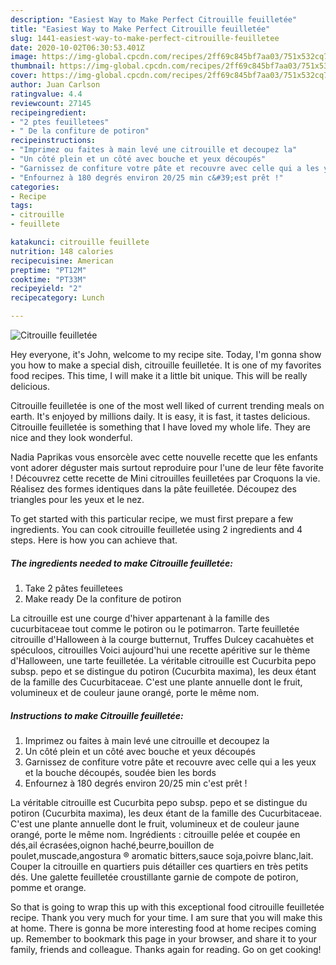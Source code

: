 ```yaml
---
description: "Easiest Way to Make Perfect Citrouille feuilletée"
title: "Easiest Way to Make Perfect Citrouille feuilletée"
slug: 1441-easiest-way-to-make-perfect-citrouille-feuilletee
date: 2020-10-02T06:30:53.401Z
image: https://img-global.cpcdn.com/recipes/2ff69c845bf7aa03/751x532cq70/citrouille-feuilletee-photo-principale-de-la-recette.jpg
thumbnail: https://img-global.cpcdn.com/recipes/2ff69c845bf7aa03/751x532cq70/citrouille-feuilletee-photo-principale-de-la-recette.jpg
cover: https://img-global.cpcdn.com/recipes/2ff69c845bf7aa03/751x532cq70/citrouille-feuilletee-photo-principale-de-la-recette.jpg
author: Juan Carlson
ratingvalue: 4.4
reviewcount: 27145
recipeingredient:
- "2 ptes feuilletees"
- " De la confiture de potiron"
recipeinstructions:
- "Imprimez ou faites à main levé une citrouille et decoupez la"
- "Un côté plein et un côté avec bouche et yeux découpés"
- "Garnissez de confiture votre pâte et recouvre avec celle qui a les yeux et la bouche découpés, soudée bien les bords"
- "Enfournez à 180 degrés environ 20/25 min c&#39;est prêt !"
categories:
- Recipe
tags:
- citrouille
- feuillete

katakunci: citrouille feuillete 
nutrition: 148 calories
recipecuisine: American
preptime: "PT12M"
cooktime: "PT33M"
recipeyield: "2"
recipecategory: Lunch

---
```



![Citrouille feuilletée](https://img-global.cpcdn.com/recipes/2ff69c845bf7aa03/751x532cq70/citrouille-feuilletee-photo-principale-de-la-recette.jpg)

Hey everyone, it's John, welcome to my recipe site. Today, I'm gonna show you how to make a special dish, citrouille feuilletée. It is one of my favorites food recipes. This time, I will make it a little bit unique. This will be really delicious.

Citrouille feuilletée is one of the most well liked of current trending meals on earth. It's enjoyed by millions daily. It is easy, it is fast, it tastes delicious. Citrouille feuilletée is something that I have loved my whole life. They are nice and they look wonderful.

Nadia Paprikas vous ensorcèle avec cette nouvelle recette que les enfants vont adorer déguster mais surtout reproduire pour l&#39;une de leur fête favorite ! Découvrez cette recette de Mini citrouilles feuilletées par Croquons la vie. Réalisez des formes identiques dans la pâte feuilletée. Découpez des triangles pour les yeux et le nez.


To get started with this particular recipe, we must first prepare a few ingredients. You can cook citrouille feuilletée using 2 ingredients and 4 steps. Here is how you can achieve that.

<!--inarticleads1-->

##### The ingredients needed to make Citrouille feuilletée:

1. Take 2 pâtes feuilletees
1. Make ready  De la confiture de potiron


La citrouille est une courge d&#39;hiver appartenant à la famille des cucurbitaceae tout comme le potiron ou le potimarron. Tarte feuilletée citrouille d&#39;Halloween à la courge butternut, Truffes Dulcey cacahuètes et spéculoos, citrouilles Voici aujourd&#39;hui une recette apéritive sur le thème d&#39;Halloween, une tarte feuilletée. La véritable citrouille est Cucurbita pepo subsp. pepo et se distingue du potiron (Cucurbita maxima), les deux étant de la famille des Cucurbitaceae. C&#39;est une plante annuelle dont le fruit, volumineux et de couleur jaune orangé, porte le même nom. 

<!--inarticleads2-->

##### Instructions to make Citrouille feuilletée:

1. Imprimez ou faites à main levé une citrouille et decoupez la
1. Un côté plein et un côté avec bouche et yeux découpés
1. Garnissez de confiture votre pâte et recouvre avec celle qui a les yeux et la bouche découpés, soudée bien les bords
1. Enfournez à 180 degrés environ 20/25 min c&#39;est prêt !


La véritable citrouille est Cucurbita pepo subsp. pepo et se distingue du potiron (Cucurbita maxima), les deux étant de la famille des Cucurbitaceae. C&#39;est une plante annuelle dont le fruit, volumineux et de couleur jaune orangé, porte le même nom. Ingrédients : citrouille pelée et coupée en dés,ail écrasées,oignon haché,beurre,bouillon de poulet,muscade,angostura ® aromatic bitters,sauce soja,poivre blanc,lait. Couper la citrouille en quartiers puis détailler ces quartiers en très petits dés. Une galette feuilletée croustillante garnie de compote de potiron, pomme et orange. 

So that is going to wrap this up with this exceptional food citrouille feuilletée recipe. Thank you very much for your time. I am sure that you will make this at home. There is gonna be more interesting food at home recipes coming up. Remember to bookmark this page in your browser, and share it to your family, friends and colleague. Thanks again for reading. Go on get cooking!
